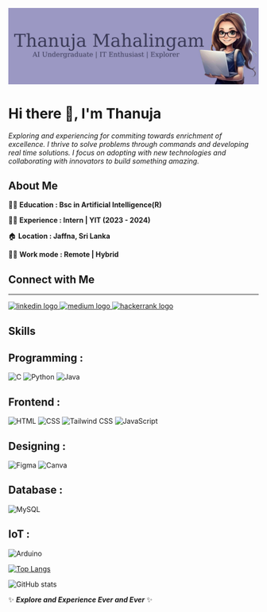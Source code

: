 
![](https://github.com/M-Thanu/M-Thanu/blob/main/My%20Readme.jpg)
# Hi there 👋, I'm Thanuja

*Exploring and experiencing for commiting towards enrichment of excellence. I thrive to solve problems through commands and developing real time solutions. I focus on adopting with new technologies and collaborating with innovators to build something amazing.*

## About Me

👩‍🏫 **Education  : Bsc in Artificial Intelligence(R)**

👩‍🏫 **Experience : Intern | YIT (2023 - 2024)**

🏠 **Location   : Jaffna, Sri Lanka**

👩‍💻 **Work mode  : Remote | Hybrid**


## Connect with Me
---
  <a href="https://www.linkedin.com/in/thanuja-mahalingam-1809a02a3/">
  <img src="https://raw.githubusercontent.com/maurodesouza/profile-readme-generator/master/src/assets/icons/social/linkedin/default.svg" width="52" height="40" alt="linkedin logo"  /> 
  </a>
  <a href="https://medium.com/@mahanthanuja">
  <img src="https://raw.githubusercontent.com/maurodesouza/profile-readme-generator/master/src/assets/icons/social/medium/default.svg" width="52" height="40" alt="medium logo"  />
  </a>
  <a href="https://www.hackerrank.com/profile/Thanuja_Mahan">
  <img src="https://raw.githubusercontent.com/maurodesouza/profile-readme-generator/master/src/assets/icons/social/hackerrank/default.svg" width="52" height="40" alt="hackerrank logo"  /> 
  </a>
  

## Skills

**Programming :** 
---
<img width="50" src="https://user-images.githubusercontent.com/25181517/192106070-46255bcf-65e6-4c6b-a296-bf8d0d8fb2a7.png" alt="C" title="C"/> <img width="50" src="https://user-images.githubusercontent.com/25181517/183423507-c056a6f9-1ba8-4312-a350-19bcbc5a8697.png" alt="Python" title="Python"/> <img width="50" src="https://user-images.githubusercontent.com/25181517/117201156-9a724800-adec-11eb-9a9d-3cd0f67da4bc.png" alt="Java" title="Java"/>

**Frontend    :** 
---
<img width="50" src="https://user-images.githubusercontent.com/25181517/192158954-f88b5814-d510-4564-b285-dff7d6400dad.png" alt="HTML" title="HTML"/> <img width="50" src="https://user-images.githubusercontent.com/25181517/183898674-75a4a1b1-f960-4ea9-abcb-637170a00a75.png" alt="CSS" title="CSS"/>  <img width="50" src="https://user-images.githubusercontent.com/25181517/202896760-337261ed-ee92-4979-84c4-d4b829c7355d.png" alt="Tailwind CSS" title="Tailwind CSS"/> <img width="50" src="https://user-images.githubusercontent.com/25181517/117447155-6a868a00-af3d-11eb-9cfe-245df15c9f3f.png" alt="JavaScript" title="JavaScript"/>

**Designing   :** 
---
<img width="50" src="https://user-images.githubusercontent.com/25181517/189715289-df3ee512-6eca-463f-a0f4-c10d94a06b2f.png" alt="Figma" title="Figma"/> <img width="50" src="https://github-production-user-asset-6210df.s3.amazonaws.com/136815194/253220886-02494c7c-de6a-43a6-9293-6369696842ed.png" alt="Canva" title="Canva"/>


**Database    :** 
---
<img width="50" src="https://user-images.githubusercontent.com/25181517/183896128-ec99105a-ec1a-4d85-b08b-1aa1620b2046.png" alt="MySQL" title="MySQL"/>

**IoT  :**
---
<img width="50" src="https://github.com/marwin1991/profile-technology-icons/assets/136815194/a57a85ba-e2dd-4036-85b6-7e1532391627" alt="Arduino" title="Arduino"/>

[![Top Langs](https://github-readme-stats.vercel.app/api/top-langs/?username=M-Thanu)](https://github.com/anuraghazra/github-readme-stats)

![GitHub stats](https://github-readme-stats.vercel.app/api?username=M-Thanu&show_icons=true)  


 ✨ ***Explore and Experience Ever and Ever*** ✨









